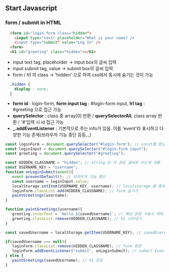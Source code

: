 ## Start Javascript

### form / submit in HTML

```html
  <form id="login-form class="hidden">
    <input type="text" placeholder="What is your name? />
    <input type="submit" value="Log In" />
  <form>
  <h1 id="greeting" class="hidden"></h1>
```
 * input text tag,  placeholder → input box의 글씨 입력
 * input submit tag, value → submit box의 글씨 입력
 * form / h1 의 class → 'hidden' 으로 하여 css에서 동시에 숨기는 것이 가능
```css
  .hidden { 
    display : none;
  }
```
 * **form id** : login-form, **form input tag** : #login-form input, **h1 tag** : #greeting 으로 접근 가능 
 * **querySelector** : class 중 array[0] 반환 / **querySelectorAll**, class array 반환 / '#'입력 시 id 접근 가능 
 * **_.addEventListener** : 기본적으로 주는 info가 있음. 이를 'event'라 표시하고 다양한 기능 존재(브라우저 기능 중단 등등,.,)
 ```javascript
 const loginForm = document.querySelector("#login-form"); // const를 항상 쓰고, let은 가끔 쓰고, var은 쓰지말자
 const loginInput = document.querySelector("#login-form input");
 const greeting = document.querySelector("#greeting");
 
 const HIDDEN_CLASSNAME = "hidden"; // string 은 다 굵은 글씨로 쓰는게 국룰
const USERNAME_KEY = "username";
function onLoginSubmit(event){
	event.preventDefault(); // 브라우저 기능 중단 
	const username = loginInput.value;
	localStorage.setItem(USERNAME_KEY, username); // localstorage 를 통해 setter
	loginForm.classList.add(HIDDEN_CLASSNAME); // form 숨기기
	paintGreetings(username); 
}

function paintGreetings(username){ 
	greeting.innerText = `Hello ${savedUsername}`; // 해당 문장 사용시 백틱 사용!! (`)  
	greeting.classList.remove(HIDDEN_CLASSNAME); // h1 나타내기
}

const savedUsername = localStorage.getItem(USERNAME_KEY); // savedUsername → localstorage 에 없을 시 null 반환

if(savedUsername === null){
	loginForm.classList.remove(HIDDEN_CLASSNAME); // form 등장
	loginForm.addEventListener("submit", onLoginSubmit); // submit Event
} else {
	paintGreetings(savedUsername); // h1 등장
}
 
 ```
 
